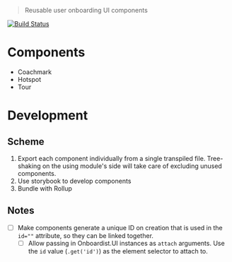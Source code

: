 > Reusable user onboarding UI components

[![Build Status](https://travis-ci.com/onboardist/ui.svg?branch=master)](https://travis-ci.com/onboardist/ui)

# Components

* Coachmark
* Hotspot
* Tour


# Development

## Scheme

1. Export each component individually from a single transpiled file. Tree-shaking on the using module's side will take care of excluding unused components.
2. Use storybook to develop components
3. Bundle with Rollup

## Notes

* [ ] Make components generate a unique ID on creation that is used in the `id=""` attribute, so they can be linked together.
  * [ ] Allow passing in Onboardist.UI instances as `attach` arguments. Use the `id` value (`.get('id')`) as the element selector to attach to.